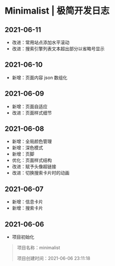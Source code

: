 <!-- Copyright © 2021 Cai Hai. All Rights Reserved. -->

# Minimalist | 极简开发日志

## 2021-06-11

* 改进：常用站点添加水平滚动
* 改进：搜索引擎列表文本超出部分以省略号显示

## 2021-06-10

* 新增：页面内容 json 数组化

## 2021-06-09

* 新增：页面自适应
* 改进：页面样式细节
## 2021-06-08

* 新增：全局颜色管理
* 新增：深色模式
* 新增：页脚
* 优化：页面样式结构
* 改进：赋予头像超链接
* 改进：切换搜索卡片时的动画

## 2021-06-07

* 新增：信息卡片
* 新增：搜索卡片

## 2021-06-06

* 项目初始化

> 项目名称：minimalist
> 
> 项目创建时间：2021-06-06 23:11:18